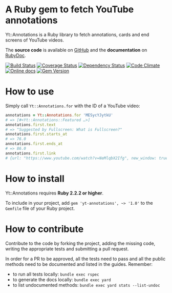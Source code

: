 A Ruby gem to fetch YouTube annotations
=======================================

Yt::Annotations is a Ruby library to fetch annotations, cards and end screens of YouTube videos.

The **source code** is available on [GitHub](https://github.com/fullscreen/yt-annotations) and the **documentation** on [RubyDoc](http://www.rubydoc.info/github/fullscreen/yt-annotations/Yt/Annotations).

[![Build Status](http://img.shields.io/travis/Fullscreen/yt-annotations/master.svg)](https://travis-ci.org/Fullscreen/yt-annotations)
[![Coverage Status](http://img.shields.io/coveralls/Fullscreen/yt-annotations/master.svg)](https://coveralls.io/r/Fullscreen/yt-annotations)
[![Dependency Status](http://img.shields.io/gemnasium/Fullscreen/yt-annotations.svg)](https://gemnasium.com/Fullscreen/yt-annotations)
[![Code Climate](http://img.shields.io/codeclimate/github/Fullscreen/yt-annotations.svg)](https://codeclimate.com/github/Fullscreen/yt-annotations)
[![Online docs](http://img.shields.io/badge/docs-✓-green.svg)](http://www.rubydoc.info/gems/yt-annotations/Yt/Annotations)
[![Gem Version](http://img.shields.io/gem/v/yt-annotations.svg)](http://rubygems.org/gems/yt-annotations)

How to use
==========

Simply call `Yt::Annotations.for` with the ID of a YouTube video:

```ruby
annotations = Yt::Annotations.for 'MESycYJytkU'
# => [#<Yt::Annotations::Featured …>]
annotations.first.text
# => "Suggested by Fullscreen: What is Fullscreen?"
annotations.first.starts_at
# => 76.0
annotations.first.ends_at
# => 86.0
annotations.first.link
# {url: "https://www.youtube.com/watch?v=NeMlqbX2Ifg", new_window: true, type: :video}
```

How to install
==============

Yt::Annotations requires **Ruby 2.2.2 or higher**.

To include in your project, add `gem 'yt-annotations', ~> '1.0'` to the `Gemfile` file of your Ruby project.


How to contribute
=================

Contribute to the code by forking the project, adding the missing code,
writing the appropriate tests and submitting a pull request.

In order for a PR to be approved, all the tests need to pass and all the public
methods need to be documented and listed in the guides. Remember:

- to run all tests locally: `bundle exec rspec`
- to generate the docs locally: `bundle exec yard`
- to list undocumented methods: `bundle exec yard stats --list-undoc`

